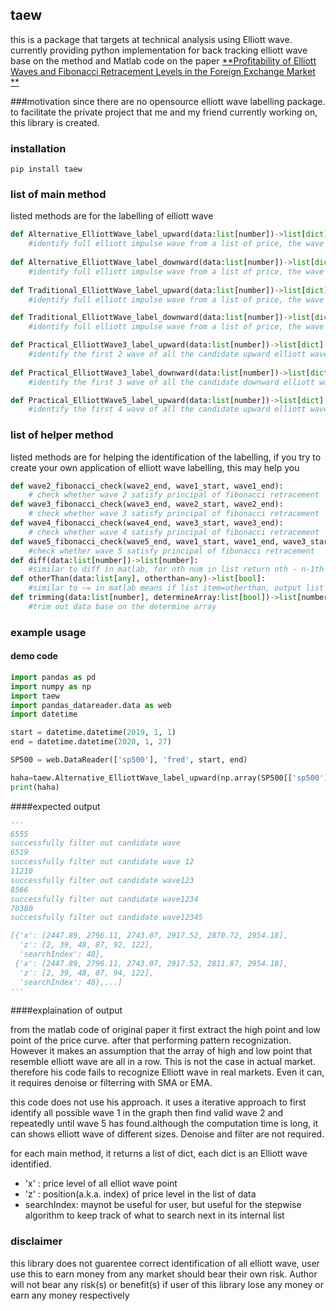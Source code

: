 ## taew

this is a package that targets at technical analysis using Elliott wave.
currently providing python implementation for back tracking elliott wave
base on the method and Matlab code on the paper [ **Profitability of Elliott Waves and Fibonacci Retracement Levels in the Foreign Exchange Market
 ** ](http://arno.uvt.nl/show.cgi?fid=131569)

###motivation
since there are no opensource elliott wave labelling package. to facilitate the private project that me and my friend currently working on, this library is created.

### installation
```
pip install taew
```

### list of main method

listed methods are for the labelling of elliott wave

```python
def Alternative_ElliottWave_label_upward(data:list[number])->list[dict]:
    #identify full elliott impulse wave from a list of price, the wave will fits the fibonacci retracement and also fibonacci timezone for upward impulse wave
    
def Alternative_ElliottWave_label_downward(data:list[number])->list[dict]:
    #identify full elliott impulse wave from a list of price, the wave will fits the fibonacci retracement and also fibonacci timezone for downward impulse wave
    
def Traditional_ElliottWave_label_upward(data:list[number])->list[dict]:
    #identify full elliott impulse wave from a list of price, the wave will fits the fibonacci retracement for upward impulse wave

def Traditional_ElliottWave_label_downward(data:list[number])->list[dict]:
    #identify full elliott impulse wave from a list of price, the wave will fits the fibonacci retracement for downward impulse wave

def Practical_ElliottWave3_label_upward(data:list[number])->list[dict]:
    #identify the first 2 wave of all the candidate upward elliott wave from the data, good predictor of 3rd upward impulse wave
    
def Practical_ElliottWave3_label_downward(data:list[number])->list[dict]:
    #identify the first 3 wave of all the candidate downward elliott wave from the data, good predictor of 4th upward impulse wave

def Practical_ElliottWave5_label_upward(data:list[number])->list[dict]:
    #identify the first 4 wave of all the candidate upward elliott wave from the data, good predictor of 5tth upward impulse wave

```
### list of helper method
listed methods are for helping the identification of the labelling, if you try to create your own application of elliott wave labelling, this may help you

```python
def wave2_fibonacci_check(wave2_end, wave1_start, wave1_end):
    # check whether wave 2 satisfy principal of fibonacci retracement
def wave3_fibonacci_check(wave3_end, wave2_start, wave2_end):
    # check whether wave 3 satisfy principal of fibonacci retracement
def wave4_fibonacci_check(wave4_end, wave3_start, wave3_end):
    # check whether wave 4 satisfy principal of fibonacci retracement
def wave5_fibonacci_check(wave5_end, wave1_start, wave1_end, wave3_start, wave3_end, wave4_end):
    #check whether wave 5 satisfy principal of fibonacci retracement
def diff(data:list[number])->list[number]:
    #similar to diff in matlab, for nth num in list return nth - n-1th 
def otherThan(data:list[any], otherthan=any)->list[bool]:
    #similar to ~= in matlab means if list item=otherthan, output list on that pos will be false otherwise will be true
def trimming(data:list[number], determineArray:list[bool])->list[number]:
    #trim out data base on the determine array
```
### example usage

#### demo code
```python
import pandas as pd
import numpy as np
import taew
import pandas_datareader.data as web
import datetime

start = datetime.datetime(2019, 1, 1)
end = datetime.datetime(2020, 1, 27)

SP500 = web.DataReader(['sp500'], 'fred', start, end)

haha=taew.Alternative_ElliottWave_label_upward(np.array(SP500[['sp500']].values , dtype=np.double).flatten(order='C'))
print(haha)
```
####expected output
```python
'''
6555
successfully filter out candidate wave
6519
successfully filter out candidate wave 12
11210
successfully filter out candidate wave123
8566
successfully filter out candidate wave1234
70380
successfully filter out candidate wave12345

[{'x': [2447.89, 2796.11, 2743.07, 2917.52, 2870.72, 2954.18],
  'z': [2, 39, 48, 87, 92, 122],
  'searchIndex': 48},
 {'x': [2447.89, 2796.11, 2743.07, 2917.52, 2811.87, 2954.18],
  'z': [2, 39, 48, 87, 94, 122],
  'searchIndex': 48},...]
'''
```
####explaination of output

from the matlab code of original paper it first extract the high point and low point of the price curve. after that performing pattern recognization. However it makes an assumption that the array of high and low point that resemble elliott wave are all in a row. This is not the case in actual market. therefore his code fails to recognize Elliott wave in real markets. Even it can, it requires denoise or filterring with SMA or EMA.

this code does not use his approach. it uses a iterative approach to first identify all possible wave 1 in the graph then find valid wave 2 and repeatedly until wave 5 has found.although the computation time is long, it can shows elliott wave of different sizes. Denoise and filter are not required.

for each main method, it returns a list of dict, each dict is an Elliott wave identified.

* 'x' : price level of all elliot wave point
* 'z' : position(a.k.a. index) of price level in the list of data
* searchIndex: maynot be useful for user, but useful for the stepwise algorithm to keep track of what to search next in its internal list


### disclaimer
this library does not guarentee correct identification of all elliott wave, user use this to earn money from any market should bear their own risk. Author will not bear any risk(s) or benefit(s) if user of this library lose any money or earn any money respectively